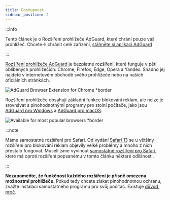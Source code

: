 ```yaml
---
title: Dostupnost
sidebar_position: 2
---
```


:::info

Tento článek je o Rozšíření prohlížeče AdGuard, které chrání pouze váš prohlížeč. Chcete-li chránit celé zařízení, [stáhněte si aplikaci AdGuard](https://agrd.io/download-kb-adblock)

:::

[Rozšíření prohlížeče AdGuard](https://adguard.com/adguard-browser-extension/overview.html) je bezplatné rozšíření, které funguje v pěti oblíbených prohlížečích: Chrome, Firefox, Edge, Opera a Yandex. Snadno jej najdete v internetovém obchodě svého prohlížeče nebo na našich oficiálních stránkách.

![AdGuard Browser Extension for Chrome \*border](https://cdn.adtidy.org/content/Kb/ad_blocker/browser_extension/ad_blocker_browser_extension_overview.png)

Rozšíření prohlížeče obsahují základní funkce blokování reklam, ale nelze je srovnávat s plnohodnotnými programy pro stolní počítače, jako jsou [AdGuard pro Windows](/adguard-for-windows/features/home-screen) a [AdGuard pro macOS](/adguard-for-mac/features/main).

![Available for most popular browsers \*border](https://cdn.adtidy.org/content/Kb/ad_blocker/browser_extension/ad_blocker_browser_extension_availability.png)

:::note

Máme samostatné rozšíření pro Safari. Od vydání [Safari 13](https://adguard.com/en/blog/adguard-safari-1-5.html) se u většiny rozšíření pro blokování reklam objevily velké problémy a mnoho z nich přestalo fungovat. Museli jsme vyvinout [samostatné rozšíření pro Safari](/adguard-for-safari/features/general), které má oproti rozšíření popsanému v tomto článku některé odlišnosti.

:::

**Nezapomeňte, že funkčnost každého rozšíření je přísně omezena možnostmi prohlížeče.** Pokud tedy chcete získat plnohodnotnou ochranu, zvažte instalaci samostatného programu pro svůj počítač. Existuje [důvod, proč](adguard-browser-extension/comparison-standalone).
